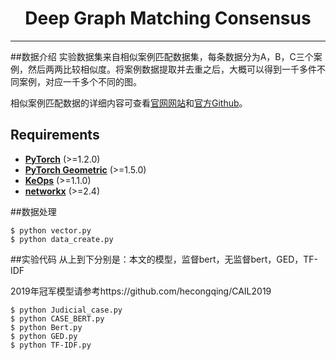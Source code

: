 <h1 align="center">Deep Graph Matching Consensus</h1>


--------------------------------------------------------------------------------
##数据介绍
实验数据集来自相似案例匹配数据集，每条数据分为A，B，C三个案例，然后两两比较相似度。将案例数据提取并去重之后，大概可以得到一千多件不同案例，对应一千多个不同的图。

相似案例匹配数据的详细内容可查看[官网网站](http://cail.cipsc.org.cn/)和[官方Github](https://github.com/china-ai-law-challenge/CAIL2019)。
## Requirements

* **[PyTorch](https://pytorch.org/get-started/locally/)** (>=1.2.0)
* **[PyTorch Geometric](https://github.com/rusty1s/pytorch_geometric)** (>=1.5.0)
* **[KeOps](https://github.com/getkeops/keops)** (>=1.1.0)
* **[networkx](https://github.com/networkx/networkx)** (>=2.4)

##数据处理
```
$ python vector.py
$ python data_create.py
```

##实验代码
从上到下分别是：本文的模型，监督bert，无监督bert，GED，TF-IDF

2019年冠军模型请参考https://github.com/hecongqing/CAIL2019
```
$ python Judicial_case.py
$ python CASE_BERT.py
$ python Bert.py
$ python GED.py
$ python TF-IDF.py
```


